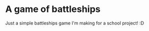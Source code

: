 <h1>A game of battleships</h1>
<p>Just a simple battleships game I'm making for a school project! :D</p>
